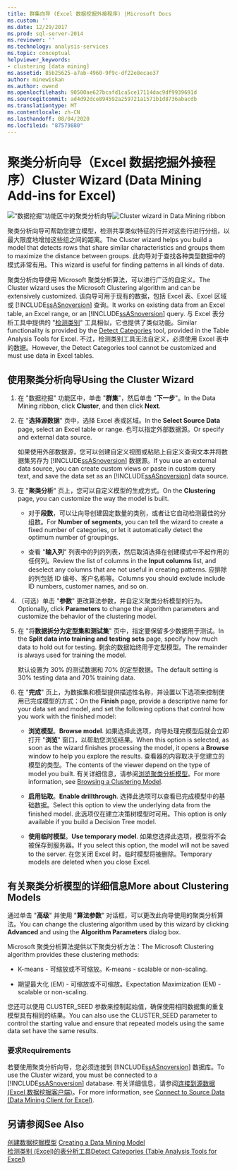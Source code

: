 ```yaml
---
title: 群集向导 (Excel 数据挖掘外接程序) |Microsoft Docs
ms.custom: ''
ms.date: 12/29/2017
ms.prod: sql-server-2014
ms.reviewer: ''
ms.technology: analysis-services
ms.topic: conceptual
helpviewer_keywords:
- clustering [data mining]
ms.assetid: 85b25625-a7ab-4960-9f9c-df22e8ecae37
author: minewiskan
ms.author: owend
ms.openlocfilehash: 90500ae627bcafd1ca5ce17114dac9df9939691d
ms.sourcegitcommit: ad4d92dce894592a259721a1571b1d8736abacdb
ms.translationtype: MT
ms.contentlocale: zh-CN
ms.lasthandoff: 08/04/2020
ms.locfileid: "87579880"
---
```

# <a name="cluster-wizard-data-mining-add-ins-for-excel"></a><span data-ttu-id="6d6c0-102">聚类分析向导（Excel 数据挖掘外接程序）</span><span class="sxs-lookup"><span data-stu-id="6d6c0-102">Cluster Wizard (Data Mining Add-ins for Excel)</span></span>
  <span data-ttu-id="6d6c0-103">![“数据挖掘”功能区中的聚类分析向导](media/dmc-cluster.gif "“数据挖掘”功能区中的聚类分析向导")</span><span class="sxs-lookup"><span data-stu-id="6d6c0-103">![Cluster wizard in Data Mining ribbon](media/dmc-cluster.gif "Cluster wizard in Data Mining ribbon")</span></span>  
  
 <span data-ttu-id="6d6c0-104">聚类分析向导可帮助您建立模型，检测共享类似特征的行并对这些行进行分组，以最大限度地增加这些组之间的距离。</span><span class="sxs-lookup"><span data-stu-id="6d6c0-104">The Cluster wizard helps you build a model that detects rows that share similar characteristics and groups them to maximize the distance between groups.</span></span> <span data-ttu-id="6d6c0-105">此向导对于查找各种类型数据中的模式非常有用。</span><span class="sxs-lookup"><span data-stu-id="6d6c0-105">This wizard is useful for finding patterns in all kinds of data.</span></span>  
  
 <span data-ttu-id="6d6c0-106">聚类分析向导使用 Microsoft 聚类分析算法，可以进行广泛的自定义。</span><span class="sxs-lookup"><span data-stu-id="6d6c0-106">The Cluster wizard uses the Microsoft Clustering algorithm and can be extensively customized.</span></span> <span data-ttu-id="6d6c0-107">该向导可用于现有的数据，包括 Excel 表、Excel 区域或 [!INCLUDE[ssASnoversion](../includes/ssasnoversion-md.md)] 查询。</span><span class="sxs-lookup"><span data-stu-id="6d6c0-107">It works on existing data from an Excel table, an Excel range, or an [!INCLUDE[ssASnoversion](../includes/ssasnoversion-md.md)] query.</span></span> <span data-ttu-id="6d6c0-108">与 Excel 表分析工具中提供的 "[检测类别](detect-categories-table-analysis-tools-for-excel.md)" 工具相似，它也提供了类似功能。</span><span class="sxs-lookup"><span data-stu-id="6d6c0-108">Similar functionality is provided by the [Detect Categories](detect-categories-table-analysis-tools-for-excel.md) tool, provided in the Table Analysis Tools for Excel.</span></span> <span data-ttu-id="6d6c0-109">不过，检测类别工具无法自定义，必须使用 Excel 表中的数据。</span><span class="sxs-lookup"><span data-stu-id="6d6c0-109">However, the Detect Categories tool cannot be customized and must use data in Excel tables.</span></span>  
  
## <a name="using-the-cluster-wizard"></a><span data-ttu-id="6d6c0-110">使用聚类分析向导</span><span class="sxs-lookup"><span data-stu-id="6d6c0-110">Using the Cluster Wizard</span></span>  
  
1.  <span data-ttu-id="6d6c0-111">在 "数据挖掘" 功能区中，单击 "**群集**"，然后单击 "**下一步**"。</span><span class="sxs-lookup"><span data-stu-id="6d6c0-111">In the Data Mining ribbon, click **Cluster**, and then click **Next**.</span></span>  
  
2.  <span data-ttu-id="6d6c0-112">在 "**选择源数据**" 页中，选择 Excel 表或区域。</span><span class="sxs-lookup"><span data-stu-id="6d6c0-112">In the **Select Source Data** page, select an Excel table or range.</span></span> <span data-ttu-id="6d6c0-113">也可以指定外部数据源。</span><span class="sxs-lookup"><span data-stu-id="6d6c0-113">Or specify and external data source.</span></span>  
  
     <span data-ttu-id="6d6c0-114">如果使用外部数据源，您可以创建自定义视图或粘贴上自定义查询文本并将数据集另存为 [!INCLUDE[ssASnoversion](../includes/ssasnoversion-md.md)] 数据源。</span><span class="sxs-lookup"><span data-stu-id="6d6c0-114">If you use an external data source, you can create custom views or paste in custom query text, and save the data set as an [!INCLUDE[ssASnoversion](../includes/ssasnoversion-md.md)] data source.</span></span>  
  
3.  <span data-ttu-id="6d6c0-115">在 "**聚类分析**" 页上，您可以自定义模型的生成方式。</span><span class="sxs-lookup"><span data-stu-id="6d6c0-115">On the **Clustering** page, you can customize the way the model is built.</span></span>  
  
    -   <span data-ttu-id="6d6c0-116">对于**段数**，可以让向导创建固定数量的类别，或者让它自动检测最佳的分组数。</span><span class="sxs-lookup"><span data-stu-id="6d6c0-116">For **Number of segments**, you can tell the wizard to create a fixed number of categories, or let it automatically detect the optimum number of groupings.</span></span>  
  
    -   <span data-ttu-id="6d6c0-117">查看 "**输入列**" 列表中的列的列表，然后取消选择在创建模式中不起作用的任何列。</span><span class="sxs-lookup"><span data-stu-id="6d6c0-117">Review the list of columns in the **Input columns** list, and deselect any columns that are not useful in creating patterns.</span></span> <span data-ttu-id="6d6c0-118">应排除的列包括 ID 编号、客户名称等。</span><span class="sxs-lookup"><span data-stu-id="6d6c0-118">Columns you should exclude include ID numbers, customer names, and so on.</span></span>  
  
4.  <span data-ttu-id="6d6c0-119">（可选）单击 "**参数**" 更改算法参数，并自定义聚类分析模型的行为。</span><span class="sxs-lookup"><span data-stu-id="6d6c0-119">Optionally, click **Parameters** to change the algorithm parameters and customize the behavior of the clustering model.</span></span>  
  
5.  <span data-ttu-id="6d6c0-120">在 "将**数据拆分为定型集和测试集**" 页中，指定要保留多少数据用于测试。</span><span class="sxs-lookup"><span data-stu-id="6d6c0-120">In the **Split data into training and testing sets** page, specify how much data to hold out for testing.</span></span> <span data-ttu-id="6d6c0-121">剩余的数据始终用于定型模型。</span><span class="sxs-lookup"><span data-stu-id="6d6c0-121">The remainder is always used for training the model.</span></span>  
  
     <span data-ttu-id="6d6c0-122">默认设置为 30% 的测试数据和 70% 的定型数据。</span><span class="sxs-lookup"><span data-stu-id="6d6c0-122">The default setting is 30% testing data and 70% training data.</span></span>  
  
6.  <span data-ttu-id="6d6c0-123">在 "**完成**" 页上，为数据集和模型提供描述性名称，并设置以下选项来控制使用已完成模型的方式：</span><span class="sxs-lookup"><span data-stu-id="6d6c0-123">On the **Finish** page, provide a descriptive name for your data set and model, and set the following options that control how you work with the finished model:</span></span>  
  
    -   <span data-ttu-id="6d6c0-124">**浏览模型**。</span><span class="sxs-lookup"><span data-stu-id="6d6c0-124">**Browse model**.</span></span> <span data-ttu-id="6d6c0-125">如果选择此选项，向导处理完模型后就会立即打开 "**浏览**" 窗口，以帮助您浏览结果。</span><span class="sxs-lookup"><span data-stu-id="6d6c0-125">When this option is selected, as soon as the wizard finishes processing the model, it opens a **Browse** window to help you explore the results.</span></span> <span data-ttu-id="6d6c0-126">查看器的内容取决于您建立的模型的类型。</span><span class="sxs-lookup"><span data-stu-id="6d6c0-126">The contents of the viewer depend on the type of model you built.</span></span> <span data-ttu-id="6d6c0-127">有关详细信息，请参阅[浏览聚类分析模型](browsing-a-clustering-model.md)。</span><span class="sxs-lookup"><span data-stu-id="6d6c0-127">For more information, see [Browsing a Clustering Model](browsing-a-clustering-model.md).</span></span>  
  
    -   <span data-ttu-id="6d6c0-128">**启用钻取**。</span><span class="sxs-lookup"><span data-stu-id="6d6c0-128">**Enable drillthrough**.</span></span> <span data-ttu-id="6d6c0-129">选择此选项可以查看已完成模型中的基础数据。</span><span class="sxs-lookup"><span data-stu-id="6d6c0-129">Select this option to view the underlying data from the finished model.</span></span> <span data-ttu-id="6d6c0-130">此选项仅在建立决策树模型时可用。</span><span class="sxs-lookup"><span data-stu-id="6d6c0-130">This option is only available if you build a Decision Tree model.</span></span>  
  
    -   <span data-ttu-id="6d6c0-131">**使用临时模型**。</span><span class="sxs-lookup"><span data-stu-id="6d6c0-131">**Use temporary model**.</span></span> <span data-ttu-id="6d6c0-132">如果您选择此选项，模型将不会被保存到服务器。</span><span class="sxs-lookup"><span data-stu-id="6d6c0-132">If you select this option, the model will not be saved to the server.</span></span> <span data-ttu-id="6d6c0-133">在您关闭 Excel 时，临时模型将被删除。</span><span class="sxs-lookup"><span data-stu-id="6d6c0-133">Temporary models are deleted when you close Excel.</span></span>  
  
## <a name="more-about-clustering-models"></a><span data-ttu-id="6d6c0-134">有关聚类分析模型的详细信息</span><span class="sxs-lookup"><span data-stu-id="6d6c0-134">More about Clustering Models</span></span>  
 <span data-ttu-id="6d6c0-135">通过单击 "**高级**" 并使用 "**算法参数**" 对话框，可以更改此向导使用的聚类分析算法。</span><span class="sxs-lookup"><span data-stu-id="6d6c0-135">You can change the clustering algorithm used by this wizard by clicking **Advanced** and using the **Algorithm Parameters** dialog box.</span></span>  
  
 <span data-ttu-id="6d6c0-136">Microsoft 聚类分析算法提供以下聚类分析方法：</span><span class="sxs-lookup"><span data-stu-id="6d6c0-136">The Microsoft Clustering algorithm provides these clustering methods:</span></span>  
  
-   <span data-ttu-id="6d6c0-137">K-means - 可缩放或不可缩放。</span><span class="sxs-lookup"><span data-stu-id="6d6c0-137">K-means -  scalable or non-scaling.</span></span>  
  
-   <span data-ttu-id="6d6c0-138">期望最大化 (EM) - 可缩放或不可缩放。</span><span class="sxs-lookup"><span data-stu-id="6d6c0-138">Expectation Maximization (EM) - scalable or non-scaling.</span></span>  
  
 <span data-ttu-id="6d6c0-139">您还可以使用 CLUSTER_SEED 参数来控制起始值，确保使用相同数据集的重复模型具有相同的结果。</span><span class="sxs-lookup"><span data-stu-id="6d6c0-139">You can also use the CLUSTER_SEED parameter to control the starting value and ensure that repeated models using the same data set have the same results.</span></span>  
  
### <a name="requirements"></a><span data-ttu-id="6d6c0-140">要求</span><span class="sxs-lookup"><span data-stu-id="6d6c0-140">Requirements</span></span>  
 <span data-ttu-id="6d6c0-141">若要使用聚类分析向导，您必须连接到 [!INCLUDE[ssASnoversion](../includes/ssasnoversion-md.md)] 数据库。</span><span class="sxs-lookup"><span data-stu-id="6d6c0-141">To use the Cluster wizard, you must be connected to a [!INCLUDE[ssASnoversion](../includes/ssasnoversion-md.md)] database.</span></span> <span data-ttu-id="6d6c0-142">有关详细信息，请参阅[连接到源数据 &#40;Excel 数据挖掘客户端&#41;](connect-to-source-data-data-mining-client-for-excel.md)。</span><span class="sxs-lookup"><span data-stu-id="6d6c0-142">For more information, see [Connect to Source Data &#40;Data Mining Client for Excel&#41;](connect-to-source-data-data-mining-client-for-excel.md).</span></span>  
  
## <a name="see-also"></a><span data-ttu-id="6d6c0-143">另请参阅</span><span class="sxs-lookup"><span data-stu-id="6d6c0-143">See Also</span></span>  
 <span data-ttu-id="6d6c0-144">[创建数据挖掘模型](creating-a-data-mining-model.md) </span><span class="sxs-lookup"><span data-stu-id="6d6c0-144">[Creating a Data Mining Model](creating-a-data-mining-model.md) </span></span>  
 [<span data-ttu-id="6d6c0-145">检测类别 &#40;Excel&#41;的表分析工具</span><span class="sxs-lookup"><span data-stu-id="6d6c0-145">Detect Categories &#40;Table Analysis Tools for Excel&#41;</span></span>](detect-categories-table-analysis-tools-for-excel.md)  
  
  
